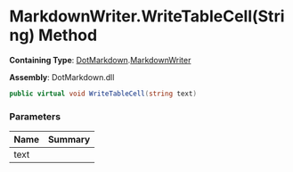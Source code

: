 # MarkdownWriter\.WriteTableCell\(String\) Method

**Containing Type**: [DotMarkdown](../../README.md)\.[MarkdownWriter](../README.md)

**Assembly**: DotMarkdown\.dll

```csharp
public virtual void WriteTableCell(string text)
```

### Parameters

| Name | Summary |
| ---- | ------- |
| text | |

